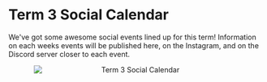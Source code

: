 # Term 3 Social Calendar
We've got some awesome social events lined up for this term! Information on each
weeks events will be published here, on the Instagram, and on the Discord server
closer to each event.

<center>
<img src="https://warwickcybersoc.com/images/T3_2025_social_calendar.png"
 style="
  display: block;
  margin-left: auto;
  margin-right: auto;
  max-width: 80%;",
  alt="Term 3 Social Calendar">
</center>
